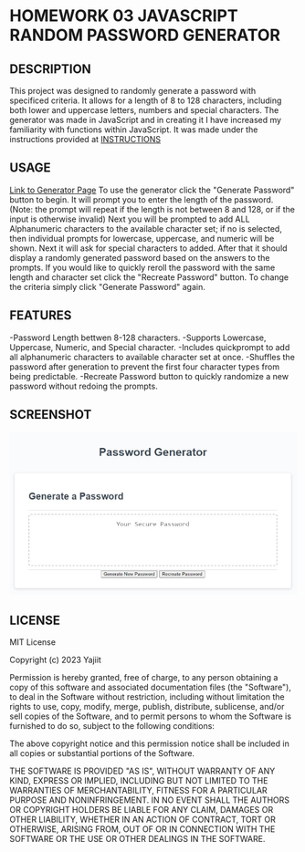 # HOMEWORK 03 JAVASCRIPT RANDOM PASSWORD GENERATOR

## DESCRIPTION

This project was designed to randomly generate a password with specificed criteria. It allows for a length of 8 to 128 characters, including both lower and uppercase letters, numbers and special characters. The generator was made in JavaScript and in creating it I have increased my familiarity with functions within JavaScript. It was made under the instructions provided at [INSTRUCTIONS](./assets/INSTRUCTIONS.md)


## USAGE

[Link to Generator Page](index.html)
To use the generator click the "Generate Password" button to begin. It will prompt you to enter the length of the password. (Note: the prompt will repeat if the length is not between 8 and 128, or if the input is otherwise invalid) Next you will be prompted to add ALL Alphanumeric characters to the available character set; if no is selected, then individual prompts for lowercase, uppercase, and numeric will be shown.  Next it will ask for special characters to added.  After that it should display a randomly generated password based on the answers to the prompts. If you would like to quickly reroll the password with the same length and character set click the "Recreate Password" button. To change the criteria simply click "Generate Password" again.


## FEATURES

-Password Length bettwen 8-128 characters.
-Supports Lowercase, Uppercase, Numeric, and Special character.
-Includes quickprompt to add all alphanumeric characters to available character set at once.
-Shuffles the password after generation to prevent the first four character types from being predictable.
-Recreate Password button to quickly randomize a new password without redoing the prompts.


## SCREENSHOT

![Webpage Screenshot](./assets/images/Screenshot.jpg)


## LICENSE

MIT License

Copyright (c) 2023 Yajiit

Permission is hereby granted, free of charge, to any person obtaining a copy
of this software and associated documentation files (the "Software"), to deal
in the Software without restriction, including without limitation the rights
to use, copy, modify, merge, publish, distribute, sublicense, and/or sell
copies of the Software, and to permit persons to whom the Software is
furnished to do so, subject to the following conditions:

The above copyright notice and this permission notice shall be included in all
copies or substantial portions of the Software.

THE SOFTWARE IS PROVIDED "AS IS", WITHOUT WARRANTY OF ANY KIND, EXPRESS OR
IMPLIED, INCLUDING BUT NOT LIMITED TO THE WARRANTIES OF MERCHANTABILITY,
FITNESS FOR A PARTICULAR PURPOSE AND NONINFRINGEMENT. IN NO EVENT SHALL THE
AUTHORS OR COPYRIGHT HOLDERS BE LIABLE FOR ANY CLAIM, DAMAGES OR OTHER
LIABILITY, WHETHER IN AN ACTION OF CONTRACT, TORT OR OTHERWISE, ARISING FROM,
OUT OF OR IN CONNECTION WITH THE SOFTWARE OR THE USE OR OTHER DEALINGS IN THE
SOFTWARE.

